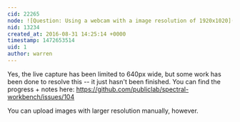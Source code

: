 ```yaml
---
cid: 22265
node: ![Question: Using a webcam with a image resolution of 1920x1020](../notes/seko/06-23-2016/question-using-a-webcam-with-a-image-resolution-of-1920x1020)
nid: 13234
created_at: 2016-08-31 14:25:14 +0000
timestamp: 1472653514
uid: 1
author: warren
---
```


Yes, the live capture has been limited to 640px wide, but some work has been done to resolve this -- it just hasn't been finished. You can find the progress + notes here: https://github.com/publiclab/spectral-workbench/issues/104

You can upload images with larger resolution manually, however.